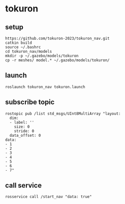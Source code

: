 # tokuron  
## setup  
```
https://github.com/tokuron-2023/tokuron_nav.git  
catkin build  
source ~/.bashrc  
cd tokuron_nav/models  
mkdir -p ~/.gazebo/models/tokuron  
cp -r meshes/ model.* ~/.gazebo/models/tokuron/  
```
## launch  
```
roslaunch tokuron_nav tokuron.launch  
```
##  subscribe topic  
```
rostopic pub /list std_msgs/UInt8MultiArray "layout:  
  dim:  
  - label: ''  
    size: 0  
    stride: 0  
  data_offset: 0  
data:  
- 1  
- 2  
- 3  
- 4  
- 5  
- 6  
- 7"  
```
## call service
```
rosservice call /start_nav "data: true"  
```
